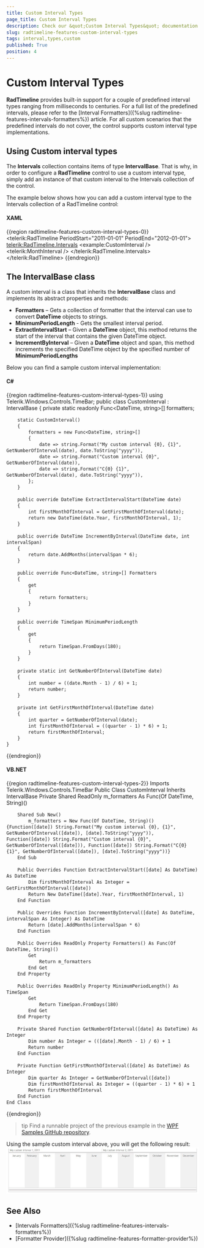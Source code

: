 ```yaml
---
title: Custom Interval Types
page_title: Custom Interval Types
description: Check our &quot;Custom Interval Types&quot; documentation article for the RadTimeline {{ site.framework_name }} control.
slug: radtimeline-features-custom-interval-types
tags: interval,types,custom
published: True
position: 4
---
```


# Custom Interval Types

__RadTimeline__ provides built-in support for a couple of predefined interval types ranging from milliseconds to centuries. For a full list of the predefined intervals, please refer to the [Interval Formatters]({%slug radtimeline-features-intervals-formatters%}) article. For all custom scenarios that the predefined intervals do not cover, the control supports custom interval type implementations.

## Using Custom interval types

The __Intervals__ collection contains items of type __IntervalBase__. That is why, in order to configure a __RadTimeline__ control to use a custom interval type, simply add an instance of that custom interval to the Intervals collection of the control.

The example below shows how you can add a custom interval type to the Intervals collection of a RadTimeline control:

#### __XAML__
{{region radtimeline-features-custom-interval-types-0}}
	<telerik:RadTimeline PeriodStart="2011-01-01"
						 PeriodEnd="2012-01-01">
		<telerik:RadTimeline.Intervals>
			<example:CustomInterval />
			<telerik:MonthInterval />
		</telerik:RadTimeline.Intervals>
	</telerik:RadTimeline>
{{endregion}}
	
## The IntervalBase class

A custom interval is a class that inherits the __IntervalBase__ class and implements its abstract properties and methods:
* __Formatters__ – Gets a collection of formatter that the interval can use to convert __DateTime__ objects to strings.
* __MinimumPeriodLength__ - Gets the smallest interval period.
* __ExtractIntervalStart__ – Given a __DateTime__ object, this method returns the start of the interval that contains the given DateTime object.
* __IncrementByInterval__ – Given a __DateTime__ object and span, this method increments the specified DateTime object by the specified number of __MinimumPeriodLengths__

Below you can find a sample custom interval implementation:

#### __C#__
{{region radtimeline-features-custom-interval-types-1}}
	using Telerik.Windows.Controls.TimeBar;
	public class CustomInterval : IntervalBase
	{
		private static readonly Func<DateTime, string>[] formatters;

		static CustomInterval()
		{
			formatters = new Func<DateTime, string>[]
			{
				date => string.Format("My custom interval {0}, {1}", GetNumberOfInterval(date), date.ToString("yyyy")),
				date => string.Format("Custom interval {0}", GetNumberOfInterval(date)),
				date => string.Format("C{0} {1}", GetNumberOfInterval(date), date.ToString("yyyy")),
			};
		}

		public override DateTime ExtractIntervalStart(DateTime date)
		{
			int firstMonthOfInterval = GetFirstMonthOfInterval(date);
			return new DateTime(date.Year, firstMonthOfInterval, 1);
		}

		public override DateTime IncrementByInterval(DateTime date, int intervalSpan)
		{
			return date.AddMonths(intervalSpan * 6);
		}

		public override Func<DateTime, string>[] Formatters
		{
			get
			{
				return formatters;
			}
		}

		public override TimeSpan MinimumPeriodLength
		{
			get
			{
				return TimeSpan.FromDays(180);
			}
		}

		private static int GetNumberOfInterval(DateTime date)
		{
			int number = ((date.Month - 1) / 6) + 1;
			return number;
		}

		private int GetFirstMonthOfInterval(DateTime date)
		{
			int quarter = GetNumberOfInterval(date);
			int firstMonthOfInterval = ((quarter - 1) * 6) + 1;
			return firstMonthOfInterval;
		}
	}
{{endregion}}

#### __VB.NET__
{{region radtimeline-features-custom-interval-types-2}}
	Imports Telerik.Windows.Controls.TimeBar
	Public Class CustomInterval
		Inherits IntervalBase
		Private Shared ReadOnly m_formatters As Func(Of DateTime, String)()

		Shared Sub New()
			m_formatters = New Func(Of DateTime, String)() {Function([date]) String.Format("My custom interval {0}, {1}", GetNumberOfInterval([date]), [date].ToString("yyyy")), Function([date]) String.Format("Custom interval {0}", GetNumberOfInterval([date])), Function([date]) String.Format("C{0} {1}", GetNumberOfInterval([date]), [date].ToString("yyyy"))}
		End Sub

		Public Overrides Function ExtractIntervalStart([date] As DateTime) As DateTime
			Dim firstMonthOfInterval As Integer = GetFirstMonthOfInterval([date])
			Return New DateTime([date].Year, firstMonthOfInterval, 1)
		End Function

		Public Overrides Function IncrementByInterval([date] As DateTime, intervalSpan As Integer) As DateTime
			Return [date].AddMonths(intervalSpan * 6)
		End Function

		Public Overrides ReadOnly Property Formatters() As Func(Of DateTime, String)()
			Get
				Return m_formatters
			End Get
		End Property

		Public Overrides ReadOnly Property MinimumPeriodLength() As TimeSpan
			Get
				Return TimeSpan.FromDays(180)
			End Get
		End Property

		Private Shared Function GetNumberOfInterval([date] As DateTime) As Integer
			Dim number As Integer = (([date].Month - 1) / 6) + 1
			Return number
		End Function

		Private Function GetFirstMonthOfInterval([date] As DateTime) As Integer
			Dim quarter As Integer = GetNumberOfInterval([date])
			Dim firstMonthOfInterval As Integer = ((quarter - 1) * 6) + 1
			Return firstMonthOfInterval
		End Function
	End Class
{{endregion}}

>tip Find a runnable project of the previous example in the [WPF Samples GitHub repository](https://github.com/telerik/xaml-sdk/tree/master/Timeline/WPF/CustomIntervalTypes).

Using the sample custom interval above, you will get the following result:
![WPF RadTimeline Custom Intervals](images/radtimeline-features-custom-interval-types_01.jpg)

## See Also
 * [Intervals Formatters]({%slug radtimeline-features-intervals-formatters%})
 * [Formatter Provider]({%slug radtimeline-features-formatter-provider%})